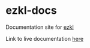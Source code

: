 # ezkl-docs
Documentation site for [ezkl](https://github.com/zkonduit/ezkl)

Link to live documentation [here](https://docs.ezkl.xyz/)